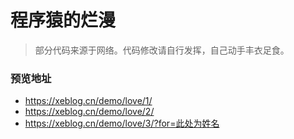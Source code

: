 # 程序猿的烂漫

> 部分代码来源于网络。代码修改请自行发挥，自己动手丰衣足食。

### 预览地址
* https://xeblog.cn/demo/love/1/
* https://xeblog.cn/demo/love/2/
* https://xeblog.cn/demo/love/3/?for=此处为姓名